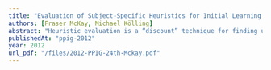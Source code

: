 ```yaml
---
title: "Evaluation of Subject-Specific Heuristics for Initial Learning Environments: A Pilot Study"
authors: [Fraser McKay, Michael Kölling]
abstract: "Heuristic evaluation is a “discount” technique for finding usability problems in well-established domains. This paper presents thirteen suggested heuristics for initial learning environments (ILEs). To investigate the usefulness of these heuristics to other developers, we conducted a pilot study that compared two groups of evaluators: one using an older, generalised set of heuristics from the literature, and one using our domain-specific heuristics. In this study, we compare not just the number of problems found, but the way in which the problem reports were expressed. There was a significant difference in the length of written comments when problems were found (those from the new set being longer). New-set reviews touch on more themes – many make suggestions about what would improve the problem; many comments refer to a suggested cause-and-effect relationship. As designers, we find this detail helpful in understanding problems. Quantitative data from this study is not large enough to support any robust conclusions about the relative thoroughness of the heuristics at this time, but we plan to use lessons learned from this study in a larger version shortly."
publishedAt: "ppig-2012"
year: 2012
url_pdf: "/files/2012-PPIG-24th-Mckay.pdf"
---
```

